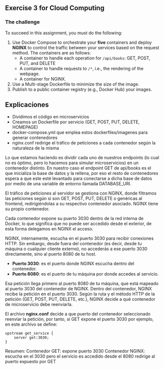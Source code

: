 ## Exercise 3 for Cloud Computing

### The challenge

To succeed in this assignment, you must do the following:

1. Use Docker Compose to orchestrate your **five** containers and deploy **NGINX**
to control the traffic between your services based on the request method. The
containers are as follows:
    - A container to handle each operation for `/api/books`: GET, POST, PUT, and DELETE
    - A container to handle requests to `/*`, i.e., the rendering of the webpage.
    - A container for NGINX.
2. Use a Multi-stage Dockerfile to minimize the size of the image.
3. Publish to a public container registry (e.g., Docker Hub) your images.

## Explicaciones

- Dividimos el código en microservicios
- Creamos un Dockerfile por servicio (GET, POST, PUT, DELETE, HOMEPAGE)
- docker-compose.yml que emplea estos dockerfiles/imagenes para generar contenedores
- nginx.conf redirige el tráfico de peticiones a cada contenedor según la naturaleza de
  la misma

Lo que estamos haciendo es dividir cada uno de nuestros endpoints (lo cual no es óptimo,
pero lo hacemos para simular microservicios) en un contenedor distinto. En nuestro caso el
endpoint GET de api/books es el que inicializa la base de datos y la rellena, por eso el resto
de contenedores espera a que este esté levantado para conectarse a dicha base de datos por
medio de una variable de entorno llamada DATABASE_URI.

El tráfico de peticiones al servidor se gestiona con NGINX, donde filtramos las peticiones
según si son GET, POST, PUT, DELETE o genéricas al frontend, redirigiéndolas a su respectivo
contenedor asociado. NGINX tiene su propio contenedor.

Cada contenedor expone su puerto 3030 dentro de la red interna de Docker, lo que significa
que no puede ser accedido desde el exterior, de esta forma delegamos en NGINX el acceso.

NGINX, internamente, escucha en el puerto 3030 para recibir conexiones HTTP. Sin embargo, 
desde fuera del contenedor (es decir, desde tu máquina o cualquier cliente externo), no accederás 
a ese puerto 3030 directamente, sino al puerto 8080 de tu host.
 
- **Puerto 3030**: es el puerto donde NGINX escucha dentro del contenedor.
- **Puerto 8080**: es el puerto de tu máquina por donde accedes al servicio.

Esa petición llega primero al puerto 8080 de tu máquina, que está mapeado al puerto 3030 
del contenedor de NGINX. Dentro del contenedor, NGINX recibe la petición en el puerto 3030. 
Según la ruta y el método HTTP de la petición (GET, POST, PUT, DELETE, etc.), NGINX decide a 
qué contenedor de microservicio debe reenviarla.

El archivo **nginx.conf** decide a que puerto del contenedor seleccionado reenviar la petición,
por tanto, si GET expone el puerto 3030 por ejemplo, en este archivo se define:

    upstream get_service {
        server get:3030;
    }

Resumen:
    Contenedor GET: expone puerto 3030
    Contenedor NGINX: escucha en el 3030 pero el servicio es accedido desde el 8080
                      redirige al puerto expuesto por GET